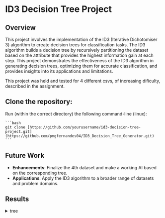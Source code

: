 # ID3 Decision Tree Project

## Overview

This project involves the implementation of the ID3 (Iterative Dichotomiser 3) algorithm to create decision trees for classification tasks. The ID3 algorithm builds a decision tree by recursively partitioning the dataset based on the attribute that provides the highest information gain at each step. This project demonstrates the effectiveness of the ID3 algorithm in generating decision trees, optimizing them for accurate classification, and provides insights into its applications and limitations.

This project was held and tested for 4 different csvs, of increasing dificulty, described in the assignment.

## Clone the repository:

Run (within the correct directory) the following command-line (linux):

    ```bash
    git clone [https://github.com/yourusername/id3-decision-tree-project.git](https://github.com/pmgfernandes04/ID3_Decision_Tree_Generator.git)
    ```
## Future Work

- **Enhancements**: Finalize the 4th dataset and make a working AI based on the corresponding tree.
- **Applications**: Apply the ID3 algorithm to a broader range of datasets and problem domains.

## Results

<details><summary>tree</summary>
<p>
{
      'Pat': {
            'Some': 'Yes',
            'Full': {
                  'Hun': {
                        'Yes': {
                              'Type': {
                                    'French': 'No',
                                    'Thai': {
                                          'Fri': {
                                                'No': 'No',
                                                'Yes': 'Yes'
                                          }
                                    },
                                    'Burger': 'Yes',
                                    'Italian': 'No'
                              }
                        },
                        'No': 'No'
                  }
            },
            'None': 'No'
      }
}
<p>
</details>
